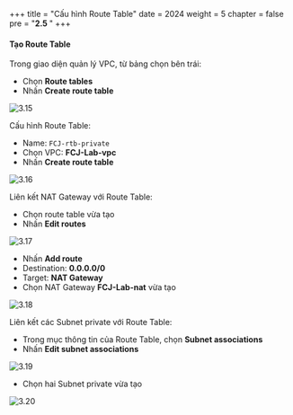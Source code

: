 +++
title = "Cấu hình Route Table"
date = 2024
weight = 5
chapter = false
pre = "<b>2.5 </b>"
+++

#### Tạo Route Table

Trong giao diện quản lý VPC, từ bảng chọn bên trái:

- Chọn **Route tables**
- Nhấn **Create route table**

![3.15](/images/2-preparation/3.15.png)

Cấu hình Route Table:

- Name: `FCJ-rtb-private`
- Chọn VPC: **FCJ-Lab-vpc**
- Nhấn **Create route table**

![3.16](/images/2-preparation/3.16.png)

Liên kết NAT Gateway với Route Table:

- Chọn route table vừa tạo
- Nhấn **Edit routes**

![3.17](/images/2-preparation/3.17.png)

- Nhấn **Add route**
- Destination: **0.0.0.0/0**
- Target: **NAT Gateway**
- Chọn NAT Gateway **FCJ-Lab-nat** vừa tạo

![3.18](/images/2-preparation/3.18.png)

Liên kết các Subnet private với Route Table:

- Trong mục thông tin của Route Table, chọn **Subnet associations**
- Nhấn **Edit subnet associations**

![3.19](/images/2-preparation/3.19.png)

- Chọn hai Subnet private vừa tạo

![3.20](/images/2-preparation/3.20.png)
